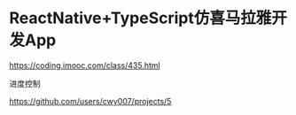 # ReactNative+TypeScript仿喜马拉雅开发App

<https://coding.imooc.com/class/435.html>

进度控制

<https://github.com/users/cwy007/projects/5>

